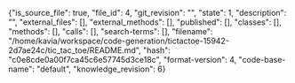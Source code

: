 {"is_source_file": true, "file_id": 4, "git_revision": "", "state": 1, "description": "", "external_files": [], "external_methods": [], "published": [], "classes": [], "methods": [], "calls": [], "search-terms": [], "filename": "/home/kavia/workspace/code-generation/tictactoe-15942-2d7ae24c/tic_tac_toe/README.md", "hash": "c0e8cde0a00f7ca45c6e57745d3ce18c", "format-version": 4, "code-base-name": "default", "knowledge_revision": 6}